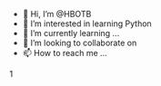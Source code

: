 - 👋 Hi, I’m @HBOTB
- 👀 I’m interested in learning Python
- 🌱 I’m currently learning ...
- 💞️ I’m looking to collaborate on
- 📫 How to reach me ...

<!---
HBOTB/HBOTB is a ✨ special ✨ repository because its `README.md` (this file) appears on your GitHub profile.
You can click the Preview link to take a look at your changes.
--->1

